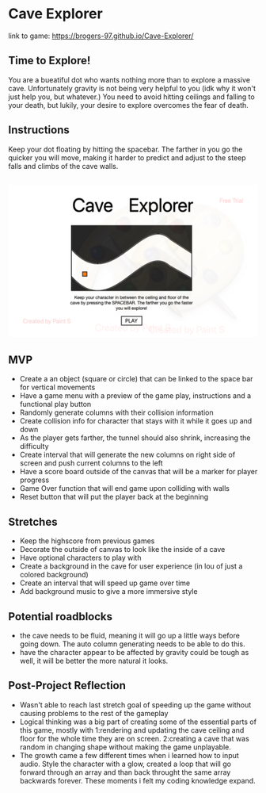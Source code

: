 # Cave Explorer
link to game: https://brogers-97.github.io/Cave-Explorer/
## Time to Explore!
You are a bueatiful dot who wants nothing more than to explore a massive cave. Unfortunately gravity is not being very helpful to you (idk why it won't just help you, but whatever.) You need to avoid hitting ceilings and falling to your death, but lukily, your desire to explore overcomes the fear of death. 

## Instructions

Keep your dot floating by hitting the spacebar. The farther in you go the quicker you will move, making it harder to predict and adjust to the steep falls and climbs of the cave walls. 

![Cave Explorer](./images/caveExplorerImage.jpg)
---
## MVP
* Create a an object (square or circle) that can be linked to the space bar for vertical movements
* Have a game menu with a preview of the game play, instructions and a functional play button
* Randomly generate columns with their collision information
* Create collision info for character that stays with it while it goes up and down
* As the player gets farther, the tunnel should also shrink, increasing the difficulty
* Create interval that will generate the new columns on right side of screen and push current columns to the left 
* Have a score board outside of the canvas that will be a marker for player progress
* Game Over function that will end game upon colliding with walls
* Reset button that will put the player back at the beginning
## Stretches
* Keep the highscore from previous games
* Decorate the outside of canvas to look like the inside of a cave
* Have optional characters to play with
* Create a background in the cave for user experience (in lou of just a colored background)
* Create an interval that will speed up game over time
* Add background music to give a more immersive style
## Potential roadblocks
* the cave needs to be fluid, meaning it will go up a little ways before going down. The auto column generating needs to be able to do this.
* have the character appear to be affected by gravity could be tough as well, it will be better the more natural it looks.
## Post-Project Reflection 
* Wasn't able to reach last stretch goal of speeding up the game without causing problems to the rest of the gameplay
* Logical thinking was a big part of creating some of the essential parts of this game, mostly with 1:rendering and updating the cave ceiling and floor for the whole time they are on screen. 2:creating a cave that was random in changing shape without making the game unplayable.
* The growth came a few different times when i learned how to input audio. Style the character with a glow, created a loop that will go forward through an array and than back throught the same array backwards forever. These moments i felt my coding knowledge expand.
